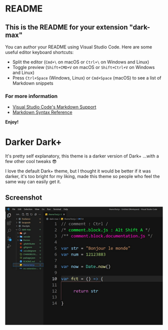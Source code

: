 # README
## This is the README for your extension "dark-max"
You can author your README using Visual Studio Code.  Here are some useful editor keyboard shortcuts:

* Split the editor (`Cmd+\` on macOS or `Ctrl+\` on Windows and Linux)
* Toggle preview (`Shift+CMD+V` on macOS or `Shift+Ctrl+V` on Windows and Linux)
* Press `Ctrl+Space` (Windows, Linux) or `Cmd+Space` (macOS) to see a list of Markdown snippets

### For more information
* [Visual Studio Code's Markdown Support](http://code.visualstudio.com/docs/languages/markdown)
* [Markdown Syntax Reference](https://help.github.com/articles/markdown-basics/)

**Enjoy!**

# Darker Dark+

It's pretty self explanatory, this theme is a darker version of Dark+
...with a few other cool tweaks 😎

I love the default Dark+ theme, but I thought it would be better if it was darker, it's too bright for my liking, made this theme so people who feel the same way can easily get it.

## Screenshot
![screenshot](./screenshot.jpg)
